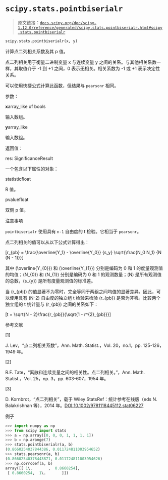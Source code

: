 # `scipy.stats.pointbiserialr`

> 原文链接：[`docs.scipy.org/doc/scipy-1.12.0/reference/generated/scipy.stats.pointbiserialr.html#scipy.stats.pointbiserialr`](https://docs.scipy.org/doc/scipy-1.12.0/reference/generated/scipy.stats.pointbiserialr.html#scipy.stats.pointbiserialr)

```py
scipy.stats.pointbiserialr(x, y)
```

计算点二列相关系数及其 p 值。

点二列相关用于衡量二进制变量 x 与连续变量 y 之间的关系。与其他相关系数一样，其取值介于 -1 到 +1 之间，0 表示无相关。相关系数为 -1 或 +1 表示决定性关系。

可以使用快捷公式计算此函数，但结果与 `pearsonr` 相同。

参数：

**x**array_like of bools

输入数组。

**y**array_like

输入数组。

返回值：

res: SignificanceResult

一个包含以下属性的对象：

statisticfloat

R 值。

pvaluefloat

双侧 p 值。

注意事项

`pointbiserialr` 使用具有 `n-1` 自由度的 t 检验。它相当于 `pearsonr`。

点二列相关的值可以从以下公式计算得出：

\[r_{pb} = \frac{\overline{Y_1} - \overline{Y_0}} {s_y} \sqrt{\frac{N_0 N_1} {N (N - 1)}}\]

其中 \(\overline{Y_{0}}\) 和 \(\overline{Y_{1}}\) 分别是编码为 0 和 1 的度量观测值的均值；\(N_{0}\) 和 \(N_{1}\) 分别是编码为 0 和 1 的观测数量；\(N\) 是所有观测值的总数，\(s_{y}\) 是所有度量观测值的标准差。

当 \(r_{pb}\) 的值显著不为零时，完全等同于两组之间均值的显著差异。因此，可以使用具有 \(N-2\) 自由度的独立组 t 检验来检验 \(r_{pb}\) 是否为非零。比较两个独立组的 t 统计量与 \(r_{pb}\) 之间的关系如下：

\[t = \sqrt{N - 2}\frac{r_{pb}}{\sqrt{1 - r^{2}_{pb}}}\]

参考文献

[1]

J. Lev，“点二列相关系数”，Ann. Math. Statist.，Vol. 20，no.1，pp. 125-126，1949 年。

[2]

R.F. Tate，“离散和连续变量之间的相关性。点二列相关。”，Ann. Math. Statist.，Vol. 25，np. 3，pp. 603-607，1954 年。

[3]

D. Kornbrot，“点二列相关”，载于 Wiley StatsRef：统计参考在线版（eds N. Balakrishnan 等），2014 年。[DOI:10.1002/9781118445112.stat06227](https://doi.org/10.1002/9781118445112.stat06227)

例子

```py
>>> import numpy as np
>>> from scipy import stats
>>> a = np.array([0, 0, 0, 1, 1, 1, 1])
>>> b = np.arange(7)
>>> stats.pointbiserialr(a, b)
(0.8660254037844386, 0.011724811003954652)
>>> stats.pearsonr(a, b)
(0.86602540378443871, 0.011724811003954626)
>>> np.corrcoef(a, b)
array([[ 1\.       ,  0.8660254],
 [ 0.8660254,  1\.       ]]) 
```
